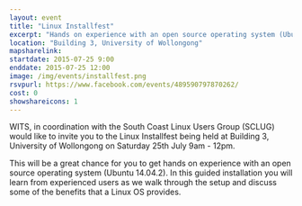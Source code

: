 ```yaml
---
layout: event
title: "Linux Installfest"
excerpt: "Hands on experience with an open source operating system (Ubuntu 14.04.2)"
location: "Building 3, University of Wollongong"
mapsharelink:
startdate: 2015-07-25 9:00
enddate: 2015-07-25 12:00
image: /img/events/installfest.png
rsvpurl: https://www.facebook.com/events/489590797870262/
cost: 0
showshareicons: 1
---
```


WITS, in coordination with the South Coast Linux Users Group (SCLUG) would like to invite you to the Linux Installfest being held at Building 3, University of Wollongong on Saturday 25th July 9am - 12pm.

This will be a great chance for you to get hands on experience with an open source operating system (Ubuntu 14.04.2). In this guided installation you will learn from experienced users as we walk through the setup and discuss some of the benefits that a Linux OS provides.